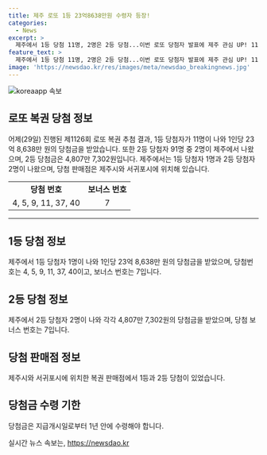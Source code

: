 ```yaml
---
title: 제주 로또 1등 23억8638만원 수령자 등장!
categories:
  - News
excerpt: >
  제주에서 1등 당첨 11명, 2명은 2등 당첨...이번 로또 당첨자 발표에 제주 관심 UP! 1126회 로또 복권 추첨결과, 1등 당첨자 11명 각각 23억 8,638만 원 수령. 제주 제한정식 판매점에서 1인 1등 당첨, 2등 당첨 91명 중 2명도 제주 출신. 당첨금은 1년 내 수령.
feature_text: >
  제주에서 1등 당첨 11명, 2명은 2등 당첨...이번 로또 당첨자 발표에 제주 관심 UP! 1126회 로또 복권 추첨결과, 1등 당첨자 11명 각각 23억 8,638만 원 수령. 제주 제한정식 판매점에서 1인 1등 당첨, 2등 당첨 91명 중 2명도 제주 출신. 당첨금은 1년 내 수령.
image: 'https://newsdao.kr/res/images/meta/newsdao_breakingnews.jpg'
---
```


<p><img src="https://newsdao.kr/res/images/meta/newsdao_breakingnews.jpg" alt="koreaapp 속보" /></p>

<h2 data-ke-size="size26">로또 복권 당첨 정보</h2>

<p data-ke-size="size16">어제(29일) 진행된 제1126회 로또 복권 추첨 결과, 1등 당첨자가 11명이 나와 1인당 23억 8,638만 원의 당첨금을 받았습니다. 또한 2등 당첨자 91명 중 2명이 제주에서 나왔으며, 2등 당첨금은 4,807만 7,302원입니다. 제주에서는 1등 당첨자 1명과 2등 당첨자 2명이 나왔으며, 당첨 판매점은 제주시와 서귀포시에 위치해 있습니다.</p>

<table>
    <tbody>
        <tr>
            <td style="text-align: center; height: 17px;"><b>당첨 번호</b></td>
            <td style="text-align: center; height: 17px;"><b>보너스 번호</b></td>
        </tr>
        <tr>
            <td style="text-align: center; height: 17px;">4, 5, 9, 11, 37, 40</td>
            <td style="text-align: center; height: 17px;">7</td>
        </tr>
    </tbody>
</table>

<hr>

<h2 data-ke-size="size26">1등 당첨 정보</h2>

<p data-ke-size="size16">제주에서 1등 당첨자 1명이 나와 1인당 23억 8,638만 원의 당첨금을 받았으며, 당첨번호는 4, 5, 9, 11, 37, 40이고, 보너스 번호는 7입니다.</p>

<h2 data-ke-size="size26">2등 당첨 정보</h2>

<p data-ke-size="size16">제주에서 2등 당첨자 2명이 나와 각각 4,807만 7,302원의 당첨금을 받았으며, 당첨 보너스 번호는 7입니다.</p>

<h2 data-ke-size="size26">당첨 판매점 정보</h2>

<p data-ke-size="size16">제주시와 서귀포시에 위치한 복권 판매점에서 1등과 2등 당첨이 있었습니다.</p>

<h2 data-ke-size="size26">당첨금 수령 기한</h2>

<p data-ke-size="size16">당첨금은 지급개시일로부터 1년 안에 수령해야 합니다.</p>
실시간 뉴스 속보는, <a href="https://newsdao.kr" rel="dofollow">https://newsdao.kr</a>



